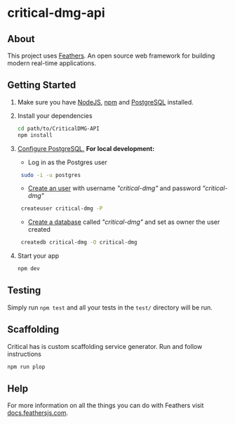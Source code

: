 # critical-dmg-api

>

## About

This project uses [Feathers](http://feathersjs.com). An open source web framework for building modern real-time applications.

## Getting Started

1. Make sure you have [NodeJS](https://nodejs.org/), [npm](https://www.npmjs.com/) and [PostgreSQL](https://www.postgresql.org/) installed.

2. Install your dependencies

   ```bash
   cd path/to/CriticalDMG-API
   npm install
   ```

3. [Configure PostgreSQL.](https://www.postgresql.org/docs/12/runtime.html)
   **For local development:**

   - Log in as the Postgres user 
   ```bash
    sudo -i -u postgres
    ```
   - [Create an user](https://www.postgresql.org/docs/12/app-createuser.html) with username _"critical-dmg"_ and password _"critical-dmg"_
   ```bash
    createuser critical-dmg -P
    ```
   - [Create a database](https://www.postgresql.org/docs/12/app-createdb.html) called _"critical-dmg"_ and set as owner the user created
   ```bash
    createdb critical-dmg -O critical-dmg
    ```

4. Start your app

   ```bash
   npm dev
   ```

## Testing

Simply run `npm test` and all your tests in the `test/` directory will be run.

## Scaffolding

Critical has is custom scaffolding service generator. Run and follow instructions

```bash
npm run plop
```

## Help

For more information on all the things you can do with Feathers visit [docs.feathersjs.com](http://docs.feathersjs.com).
